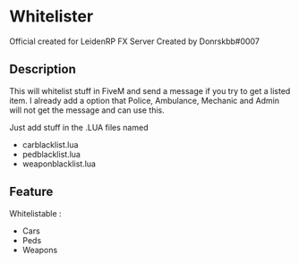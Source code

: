 # Whitelister

Official created for LeidenRP FX Server
Created by Donrskbb#0007

## Description

This will whitelist stuff in FiveM and send a message if you try to get a listed item.
I already add a option that Police, Ambulance, Mechanic and Admin will not get the message and can use this.

Just add stuff in the .LUA files named
- carblacklist.lua
- pedblacklist.lua
- weaponblacklist.lua

## Feature
Whitelistable : 
- Cars
- Peds
- Weapons
